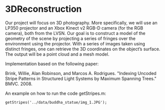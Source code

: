 # 3DReconstruction
Our project will focus on 3D photography. More specifically, we will use an LP350 projector and an Xbox Kinect v2 RGB-D camera (for the RGB camera), both from the LVSN. Our goal is to construct a model of the geometry of the scene by projecting a series of fringes over the environment using the projector. With a series of images taken using distinct fringes, one can retrieve the 3D coordinates on the object’s surface. The output will be a point cloud and a mesh model.

Implementation based on the following paper:

Brink, Willie, Alan Robinson, and Marcos A. Rodrigues. "Indexing Uncoded Stripe Patterns in Structured Light Systems by Maximum Spanning Trees." BMVC. 2008.

An example on how to run the code getStripes.m:

 ```
getStripes('../data/buddha_statue/img_1.JPG');
```
